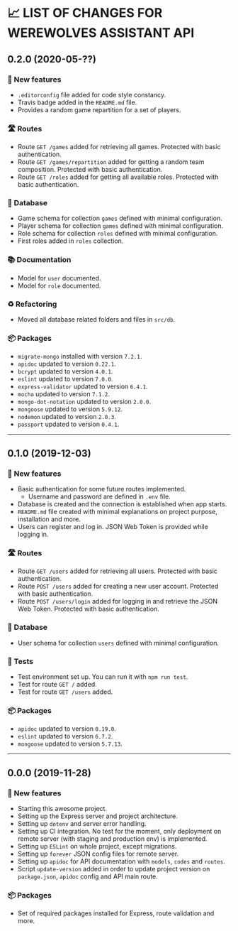 # 📈 LIST OF CHANGES FOR WEREWOLVES ASSISTANT API

## 0.2.0 (2020-05-??)

### 🚀 New features

* `.editorconfig` file added for code style constancy.
* Travis badge added in the `README.md` file.
* Provides a random game repartition for a set of players.

### 🛣️ Routes

* Route `GET /games` added for retrieving all games. Protected with basic authentication.
* Route `GET /games/repartition` added for getting a random team composition. Protected with basic authentication.
* Route `GET /roles` added for getting all available roles. Protected with basic authentication.

### 💾 Database

* Game schema for collection `games` defined with minimal configuration.
* Player schema for collection `games` defined with minimal configuration.
* Role schema for collection `roles` defined with minimal configuration.
* First roles added in `roles` collection.

### 📚 Documentation

* Model for `user` documented.
* Model for `role` documented.

### ♻️ Refactoring

* Moved all database related folders and files in `src/db`.

### 📦 Packages

* `migrate-mongo` installed with version `7.2.1`.
* `apidoc` updated to version `0.22.1`.
* `bcrypt` updated to version `4.0.1`.
* `eslint` updated to version `7.0.0`.
* `express-validator` updated to version `6.4.1`.
* `mocha` updated to version `7.1.2`.
* `mongo-dot-notation` updated to version `2.0.0`.
* `mongoose` updated to version `5.9.12`.
* `nodemon` updated to version `2.0.3`.
* `passport` updated to version `0.4.1`.

---

## 0.1.0 (2019-12-03)

### 🚀 New features

* Basic authentication for some future routes implemented.
    * Username and password are defined in `.env` file.
* Database is created and the connection is established when app starts. 
* `README.md` file created with minimal explanations on project purpose, installation and more. 
* Users can register and log in. JSON Web Token is provided while logging in.

### 🛣️ Routes

* Route `GET /users` added for retrieving all users. Protected with basic authentication.
* Route `POST /users` added for creating a new user account. Protected with basic authentication.
* Route `POST /users/login` added for logging in and retrieve the JSON Web Token. Protected with basic authentication.

### 💾 Database

* User schema for collection `users` defined with minimal configuration.

### 🧪 Tests

* Test environment set up. You can run it with `npm run test`.
* Test for route `GET /` added. 
* Test for route `GET /users` added. 

### 📦 Packages

* `apidoc` updated to version `0.19.0`.
* `eslint` updated to version `6.7.2`.
* `mongoose` updated to version `5.7.13`.

---

## 0.0.0 (2019-11-28)

### 🚀 New features

* Starting this awesome project.
* Setting up the Express server and project architecture.
* Setting up `dotenv` and server error handling.
* Setting up CI integration. No test for the moment, only deployment on remote server (with staging and production env) is implemented.
* Setting up `ESLint` on whole project, except migrations.
* Setting up `forever` JSON config files for remote server.
* Setting up `apidoc` for API documentation with `models`, `codes` and `routes`.
* Script `update-version` added in order to update project version on `package.json`, `apidoc` config and API main route.

### 📦 Packages

* Set of required packages installed for Express, route validation and more.